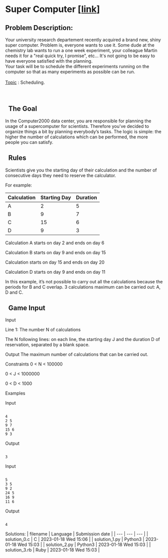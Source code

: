 # Super Computer \[[link](https://www.codingame.com/training/hard/super-computer)\]
## Problem Description:
Your university research departement recently acquired a brand new, shiny super computer. Problem is, everyone wants to use it. Some dude at the chemistry lab wants to run a one week experiment, your colleague Martin needs it for a "real quick try, I promise", etc... It's not going to be easy to have everyone satisfied with the planning.<br />
Your task will be to schedule the different experiments running on the computer so that as many experiments as possible can be run.<br>
<br>
<u>Topic</u> : Scheduling.<br>
<br>
 


  The Goal
----------


In the Computer2000 data center, you are responsible for planning the usage of a supercomputer for scientists. ​Therefore you've decided to organize things a bit by planning everybody’s tasks. The logic is simple: the higher the number of calculations which can be performed, the more people you can satisfy.



  Rules
-------



Scientists give you the starting day of their calculation and the number of consecutive days they need to reserve the calculator.  

  

For example:
 



| Calculation | Starting Day | Duration |
| --- | --- | --- |
| A | 2 | 5 |
| B | 9 | 7 |
| C | 15 | 6 |
| D | 9 | 3 |




Calculation A starts on day 2 and ends on day 6


Calculation B starts on day 9 and ends on day 15


Calculation starts on day 15 and ends on day 20


Calculation D starts on day 9 and ends on day 11




In this example, it’s not possible to carry out all the calculations because the periods for B and C overlap. 3 calculations maximum can be carried out: A, D and C.




  Game Input
------------




Input

Line 1: The number N of calculations


The N following lines: on each line, the starting day J and the duration D of reservation, separated by a blank space.






Output
The maximum number of calculations that can be carried out.



Constraints
0 < N < 100000  

0 < J < 1000000  

0 < D < 1000



Examples



Input

```

4
2 5
9 7
15 6
9 3
```



Output

```

3
```





Input

```

5
3 5
9 2
24 5
16 9
11 6
```



Output

```

4
```








Solutions:
| filename | Language | Submission date |
| --- | --- | --- |
| solution_0.c | C | 2023-01-18 Wed 15:06 |
| solution_1.py | Python3 | 2023-01-18 Wed 15:03 |
| solution_2.py | Python3 | 2023-01-18 Wed 15:03 |
| solution_3.rb | Ruby | 2023-01-18 Wed 15:03 |
